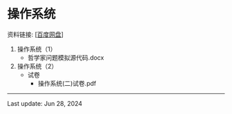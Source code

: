 # 操作系统
资料链接: [[百度网盘](https://pan.baidu.com/s/1WFoMo53BeIQHaQ7zg0DeRg?pwd=vb58)]

1. 操作系统（1）
    - 哲学家问题模拟源代码.docx
2. 操作系统（2）
    - 试卷
        - 操作系统(二)试卷.pdf
---
Last update: Jun 28, 2024
